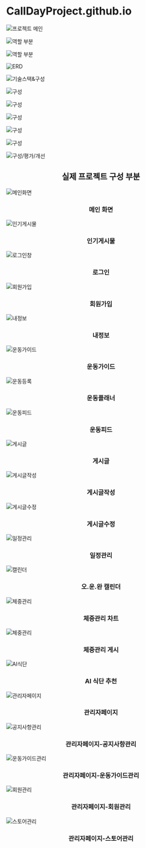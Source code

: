 # CallDayProject.github.io

![프로젝트 메인](/ppt/프로젝트%20메인.JPG "메인 화면")

![역할 부분](/ppt/역할.JPG "역할")

![역할 부분](/ppt/역할2.JPG "역할")

![ERD](/ppt/ERD.JPG "ERD")

![기술스택&구성](/ppt/기술스택%20및%20구성소개.JPG "기술스택&구성")

![구성](/ppt/구성%20소개%202.JPG "구성")

![구성](/ppt/구성%20소개%203.JPG "구성")

![구성](/ppt/구성%20소개%204.JPG "구성")

![구성](/ppt/구성%20소개%205.JPG "구성")

![구성](/ppt/구성%20소개%206.JPG "구성")

![구성/평가/개선](/ppt/구성%20소개%20끝%20평가%20및%20개선.JPG "구성/평가/개선")

<div align="center">

  <h2>실제 프로젝트 구성 부분</h2>

</div>

![메인화면](/capture/메인화면.JPG "메인화면")
<div align="center">

  <h3>메인 화면</h3>

</div>

![인기게시물](/capture/인기게시물.jpg "인기게시물")
<div align="center">

  <h3>인기게시물</h3>

</div>

![로그인창](/capture/로그인창.jpg "로그인창")
<div align="center">

  <h3>로그인</h3>

</div>

![회원가입](/capture/회원가입창.jpg "회원가입")
<div align="center">

  <h3>회원가입</h3>

</div>

![내정보](/capture/내정보페이지.JPG "내정보")
<div align="center">

  <h3>내정보</h3>

</div>

![운동가이드](/capture/운동%20가이드.jpg "운동가이드")
<div align="center">

  <h3>운동가이드</h3>

</div>

![운동등록](/capture/운동%20플래너.jpg "운동등록")
<div align="center">

  <h3>운동플래너</h3>

</div>

![운동피드](/capture/운동피드.JPG "운동피드")
<div align="center">

  <h3>운동피드</h3>

</div>

![게시글](/capture/운동피드_아티클.JPG "게시글")
<div align="center">

  <h3>게시글</h3>

</div>

![게시글작성](/capture/imgcreated.jpg "게시글작성")
<div align="center">

  <h3>게시글작성</h3>

</div>

![게시글수정](/capture/imgupdate.jpg "게시글수정")
<div align="center">

  <h3>게시글수정</h3>

</div>

![일정관리](/capture/일정관리.jpg "일정관리")
<div align="center">

  <h3>일정관리</h3>

</div>

![캘린더](/capture/캘린더.jpg "캘린더")
<div align="center">

  <h3>오.운.완 캘린더</h3>

</div>

![체중관리](/capture/체중관리.jpg "체중관리")
<div align="center">

  <h3>체중관리 차트</h3>

</div>

![체중관리](/capture/체중관리(2).jpg "체중관리")
<div align="center">

  <h3>체중관리 게시</h3>

</div>

![AI식단](/capture/AI식단%20추천.jpg "AI식단")
<div align="center">

  <h3>AI 식단 추천</h3>

</div>

![관리자페이지](/capture/관리자페이지.JPG "관리자페이지")
<div align="center">

  <h3>관리자페이지</h3>

</div>

![공지사항관리](/capture/관리자_공지사항관리.JPG "공지사항관리")
<div align="center">

  <h3>관리자페이지-공지사항관리</h3>

</div>

![운동가이드관리](/capture/관리자_운동가이드관리.JPG "운동가이드관리")
<div align="center">

  <h3>관리자페이지-운동가이드관리</h3>

</div>

![회원관리](/capture/관리자_회원관리.JPG "회원관리")
<div align="center">

  <h3>관리자페이지-회원관리</h3>

</div>

![스토어관리](/capture/관리자_스토어관리.JPG "스토어관리")
<div align="center">

  <h3>관리자페이지-스토어관리</h3>

</div>


